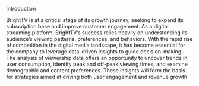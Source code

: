 Introduction

BrightTV is at a critical stage of its growth journey, seeking to expand its subscription base and improve customer engagement. As a digital streaming platform, BrightTV’s success relies heavily on understanding its audience’s viewing patterns, preferences, and behaviors. With the rapid rise of competition in the digital media landscape, it has become essential for the company to leverage data-driven insights to guide decision-making. The analysis of viewership data offers an opportunity to uncover trends in user consumption, identify peak and off-peak viewing times, and examine demographic and content preferences. These insights will form the basis for strategies aimed at driving both user engagement and revenue growth
